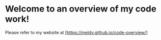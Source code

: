 # Welcome to an overview of my code work!
Please refer to my website at [https://meldv.github.io/code-overview/]